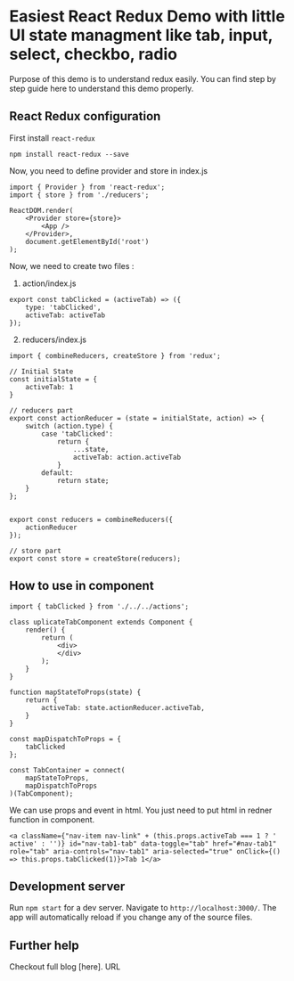 # Easiest React Redux Demo with little UI state managment like tab, input, select, checkbo, radio

Purpose of this demo is to understand redux easily. You can find step by step guide here to understand this demo properly.

## React Redux configuration

First install `react-redux`
```
npm install react-redux --save
```

Now, you need to define provider and store in index.js

```
import { Provider } from 'react-redux';
import { store } from './reducers';

ReactDOM.render(
    <Provider store={store}>
        <App />
    </Provider>,
    document.getElementById('root')
);
```

Now, we need to create two files :

1) action/index.js

```
export const tabClicked = (activeTab) => ({
    type: 'tabClicked',
    activeTab: activeTab
});
```

2) reducers/index.js

```
import { combineReducers, createStore } from 'redux';

// Initial State
const initialState = {
    activeTab: 1
}

// reducers part
export const actionReducer = (state = initialState, action) => {
    switch (action.type) {
        case 'tabClicked':
            return {
                ...state,
                activeTab: action.activeTab
            }
        default:
            return state;
    }
};


export const reducers = combineReducers({
    actionReducer
});

// store part
export const store = createStore(reducers);
```

## How to use in component

```
import { tabClicked } from './../../actions';

class uplicateTabComponent extends Component {
    render() {
        return (
            <div>
            </div>
        );
    }
}

function mapStateToProps(state) {
    return {
        activeTab: state.actionReducer.activeTab,
    }
}

const mapDispatchToProps = {
    tabClicked
};

const TabContainer = connect(
    mapStateToProps,
    mapDispatchToProps
)(TabComponent);
```

We can use props and event in html. You just need to put html in redner function in component.

```
<a className={"nav-item nav-link" + (this.props.activeTab === 1 ? ' active' : '')} id="nav-tab1-tab" data-toggle="tab" href="#nav-tab1" role="tab" aria-controls="nav-tab1" aria-selected="true" onClick={() => this.props.tabClicked(1)}>Tab 1</a>
```

## Development server

Run `npm start` for a dev server. Navigate to `http://localhost:3000/`. The app will automatically reload if you change any of the source files.


## Further help

Checkout full blog [here].
URL
